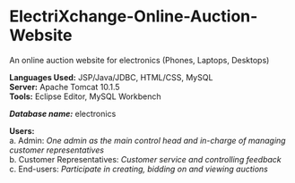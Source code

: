 # ElectriXchange-Online-Auction-Website
An online auction website for electronics (Phones, Laptops, Desktops)

**Languages Used:** JSP/Java/JDBC, HTML/CSS, MySQL<br/>
**Server:** Apache Tomcat 10.1.5<br/>
**Tools:** Eclipse Editor, MySQL Workbench<br/>

_**Database name:**_ electronics

**Users:**<br/>
  a. Admin: _One admin as the main control head and in-charge of managing customer representatives_<br/>
  b. Customer Representatives: _Customer service and controlling feedback_<br/>
  c. End-users: _Participate in creating, bidding on and viewing auctions_<br/>
